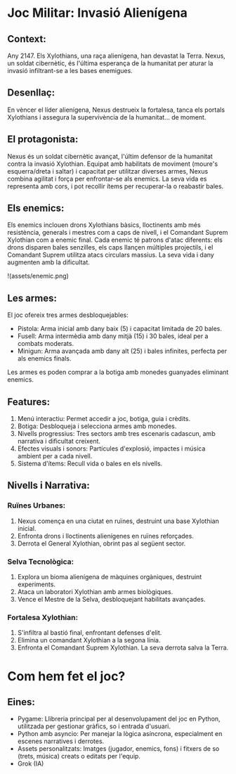 # Joc Militar: Invasió Alienígena

## Context: 

Any 2147. Els Xylothians, una raça alienígena, han devastat la Terra. Nexus, un soldat cibernètic, és l'última esperança de la humanitat per aturar la invasió infiltrant-se a les bases enemigues.

## Desenllaç: 

En vèncer el líder alienígena, Nexus destrueix la fortalesa, tanca els portals Xylothians i assegura la supervivència de la humanitat... de moment.

## El protagonista:

Nexus és un soldat cibernètic avançat, l'últim defensor de la humanitat contra la invasió Xylothian. Equipat amb habilitats de moviment (moure's esquerra/dreta i saltar) i capacitat per utilitzar diverses armes, Nexus combina agilitat i força per enfrontar-se als enemics. La seva vida es representa amb cors, i pot recollir ítems per recuperar-la o reabastir bales.

## Els enemics:

Els enemics inclouen drons Xylothians bàsics, lloctinents amb més resistència, generals i mestres com a caps de nivell, i el Comandant Suprem Xylothian com a enemic final. Cada enemic té patrons d'atac diferents: els drons disparen bales senzilles, els caps llançen múltiples projectils, i el Comandant Suprem utilitza atacs circulars massius. La seva vida i dany augmenten amb la dificultat.

!(assets/enemic.png)

## Les armes:

El joc ofereix tres armes desbloquejables:

- Pistola: Arma inicial amb dany baix (5) i capacitat limitada de 20 bales.
- Fusell: Arma intermèdia amb dany mitjà (15) i 30 bales, ideal per a combats moderats.
- Minigun: Arma avançada amb dany alt (25) i bales infinites, perfecta per als enemics finals.

Les armes es poden comprar a la botiga amb monedes guanyades eliminant enemics.

## Features:

1. Menú interactiu: Permet accedir a joc, botiga, guia i crèdits.
2. Botiga: Desbloqueja i selecciona armes amb monedes.
3. Nivells progressius: Tres sectors amb tres escenaris cadascun, amb narrativa i dificultat creixent.
4. Efectes visuals i sonors: Partícules d'explosió, impactes i música ambient per a cada nivell.
5. Sistema d'ítems: Recull vida o bales en els nivells.

## Nivells i Narrativa:

### Ruïnes Urbanes:

1. Nexus comença en una ciutat en ruïnes, destruint una base Xylothian inicial.
2. Enfronta drons i lloctinents alienígenes en ruïnes reforçades.
3. Derrota el General Xylothian, obrint pas al següent sector.

### Selva Tecnològica:

1. Explora un bioma alienígena de màquines orgàniques, destruint experiments.
2. Ataca un laboratori Xylothian amb armes biològiques.
3. Vence el Mestre de la Selva, desbloquejant habilitats avançades.

### Fortalesa Xylothian:

1. S'infiltra al bastió final, enfrontant defenses d'elit.
2. Elimina un comandant Xylothian a la segona línia.
3. Enfronta el Comandant Suprem Xylothian. La seva derrota salva la Terra.

# Com hem fet el joc?


## Eines:

- Pygame: Llibreria principal per al desenvolupament del joc en Python, utilitzada per gestionar gràfics, so i entrada d'usuari.
- Python amb asyncio: Per manejar la lògica asíncrona, especialment en escenes narratives i derrotes.
- Assets personalitzats: Imatges (jugador, enemics, fons) i fitxers de so (trets, música) creats o editats per l'equip.
- Grok (IA)



